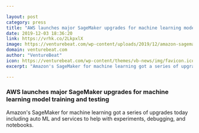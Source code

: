 ```yaml
---

layout: post
category: press
title: "AWS launches major SageMaker upgrades for machine learning model training and testing"
date: 2019-12-03 18:36:20
link: https://vrhk.co/2LkpxlX
image: https://venturebeat.com/wp-content/uploads/2019/12/amazon-sagemaker-studio.png?w=1200&strip=all
domain: venturebeat.com
author: "VentureBeat"
icon: https://venturebeat.com/wp-content/themes/vb-news/img/favicon.ico
excerpt: "Amazon's SageMaker for machine learning got a series of upgrades today including auto ML and services to help with experiments, debugging, and notebooks."

---
```


### AWS launches major SageMaker upgrades for machine learning model training and testing

Amazon's SageMaker for machine learning got a series of upgrades today including auto ML and services to help with experiments, debugging, and notebooks.
